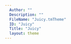 ```yaml
---
  Author: ""
  Description: ""
  FileName: "Juicy.tmTheme"
  ID: "Juicy"
  Title: "Juicy"
  layout: theme
---
```

  